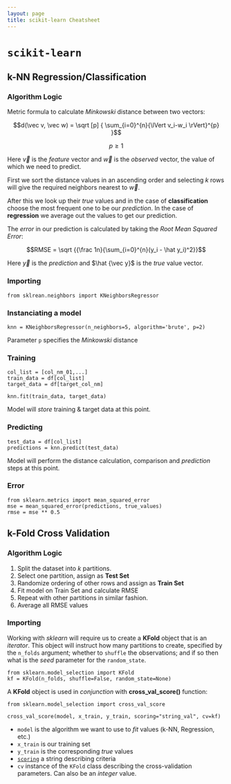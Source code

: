 ```yaml
---
layout: page
title: scikit-learn Cheatsheet
---
```


# `scikit-learn`

## k-NN Regression/Classification

### Algorithm Logic

Metric formula to calculate *Minkowski* distance between two vectors:

$$d(\vec v, \vec w) = \sqrt [p] { \sum_{i=0}^{n}{\lVert v_i-w_i \rVert}^{p}  }$$

$$p \ge 1$$

Here $\vec v$ is the *feature* vector and $\vec w$ is the *observed* vector, the value of which we need to predict.

First we sort the distance values in an ascending order and selecting $k$ rows will give the required neighbors nearest to $\vec w$.

After this we look up their *true* values and in the case of **classification** choose the most frequent one to be our *prediction*. In the case of **regression** we average out the values to get our prediction.

The *error* in our prediction is calculated by taking the *Root Mean Squared Error*:

$$RMSE = \sqrt {{\frac 1n}{\sum_{i=0}^{n}(y_i - \hat y_i)^2}}$$

Here $\vec y$ is the *prediction* and $\hat {\vec y}$ is the *true* value vector.

### Importing
```
from sklrean.neighbors import KNeighborsRegressor
```

### Instanciating a model
```
knn = KNeighborsRegressor(n_neighbors=5, algorithm='brute', p=2)
```
Parameter `p` specifies the *Minkowski* distance

### Training
```
col_list = [col_nm_01,...]
train_data = df[col_list]
target_data = df[target_col_nm]

knn.fit(train_data, target_data)
```
Model will *store* training & target data at this point.

### Predicting
```
test_data = df[col_list]
predictions = knn.predict(test_data)
```
Model will perform the distance calculation,  comparison and *prediction* steps at this point.

### Error
```
from sklearn.metrics import mean_squared_error
mse = mean_squared_error(predictions, true_values)
rmse = mse ** 0.5
```

## k-Fold Cross Validation

### Algorithm Logic

1. Split the dataset into $k$ partitions.
2. Select one partition, assign as **Test Set**
3. Randomize ordering of other rows and assign as **Train Set**
4. Fit model on Train Set and calculate RMSE
5. Repeat with other partitions in similar fashion.
6. Average all RMSE values

### Importing
Working with *sklearn* will require us to create a **KFold** object that is an *iterator*. This object will instruct how many partitions to create, specified by the `n_folds` argument; whether to `shuffle` the observations; and if so then what is the *seed* parameter for the `random_state`.
```
from sklearn.model_selection import KFold
kf = KFold(n_folds, shuffle=False, random_state=None)
```

A **KFold** object is used in *conjunction* with **cross_val_score()** function:
```
from sklearn.model_selection import cross_val_score

cross_val_score(model, x_train, y_train, scoring="string_val", cv=kf)
```
* `model` is the algorithm we want to use to *fit* values (k-NN, Regression, etc.)
* `x_train` is our training set
* `y_train` is the corresponding *true* values
* [`scoring`](http://scikit-learn.org/stable/modules/model_evaluation.html#common-cases-predefined-values) a string describing criteria
* `cv` instance of the `KFold` class describing the cross-validation parameters. Can also be an *integer* value.
